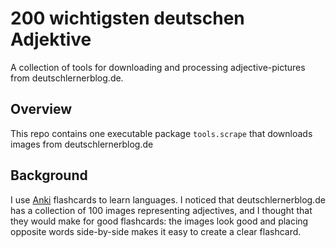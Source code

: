 # 200 wichtigsten deutschen Adjektive

A collection of tools for downloading and processing adjective-pictures from
deutschlernerblog.de.

## Overview

This repo contains one executable package `tools.scrape` that downloads images
from deutschlernerblog.de

## Background

I use [Anki](https://apps.ankiweb.net/) flashcards to learn languages. I noticed
that deutschlernerblog.de has a collection of 100 images representing
adjectives, and I thought that they would make for good flashcards: the images
look good and placing opposite words side-by-side makes it easy to create a
clear flashcard.
